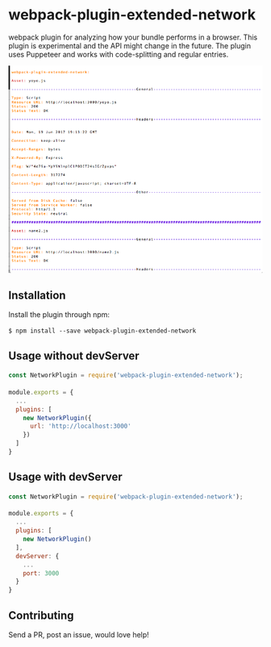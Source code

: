 # webpack-plugin-extended-network

webpack plugin for analyzing how your bundle performs in a browser. This plugin is experimental and the API might change in the future. The plugin uses Puppeteer and works with code-splitting and regular entries.

![Screenshot](https://github.com/ev1stensberg/webpack-plugin-extended-network/blob/master/assets/screenshot.png)

## Installation

Install the plugin through npm:

`$ npm install --save webpack-plugin-extended-network`


## Usage without devServer
```js
const NetworkPlugin = require('webpack-plugin-extended-network');

module.exports = {
  ...
  plugins: [
    new NetworkPlugin({
      url: 'http://localhost:3000'
    })
  ]
}
```

## Usage with devServer

```js
const NetworkPlugin = require('webpack-plugin-extended-network');

module.exports = {
  ...
  plugins: [
    new NetworkPlugin()
  ],
  devServer: {
    ...
    port: 3000
  }
}
```

## Contributing

Send a PR, post an issue, would love help!
